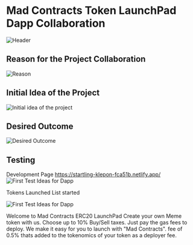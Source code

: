 # Mad Contracts Token LaunchPad Dapp Collaboration

![Header](https://raw.githubusercontent.com/ArielRin/MericaFkYeahCa/master/Dapp/src/Pages/Launch/madcontractsTextLogo.png
)

## Reason for the Project Collaboration

![Reason](https://raw.githubusercontent.com/ArielRin/MericaFkYeahCa/master/bored.gif)

## Initial Idea of the Project

![Initial idea of the project](https://raw.githubusercontent.com/ArielRin/MericaFkYeahCa/master/projectideas.gif)

## Desired Outcome

![Desired Outcome](https://raw.githubusercontent.com/ArielRin/MericaFkYeahCa/master/outcome.gif)


## Testing



Development Page https://startling-klepon-fca51b.netlify.app/
![First Test Ideas for Dapp](https://raw.githubusercontent.com/ArielRin/MericaFkYeahCa/master/dappimage.png)

Tokens Launched List started

![First Test Ideas for Dapp](https://raw.githubusercontent.com/ArielRin/MericaFkYeahCa/master/tokenlaunched.png)



Welcome to Mad Contracts ERC20 LaunchPad
Create your own Meme token with us. Choose up to 10% Buy/Sell taxes. Just pay the gas fees to deploy.
We make it easy for you to launch with "Mad Contracts".
fee of 0.5% thats added to the tokenomics of your token as a deployer fee.
